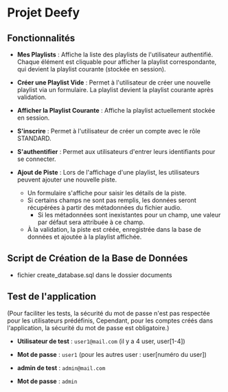 # Projet Deefy

## Fonctionnalités

- **Mes Playlists** : Affiche la liste des playlists de l'utilisateur authentifié. Chaque élément est cliquable pour afficher la playlist correspondante, qui devient la playlist courante (stockée en session).
  
- **Créer une Playlist Vide** : Permet à l'utilisateur de créer une nouvelle playlist via un formulaire. La playlist devient la playlist courante après validation.
  
- **Afficher la Playlist Courante** : Affiche la playlist actuellement stockée en session.
  
- **S'inscrire** : Permet à l'utilisateur de créer un compte avec le rôle STANDARD.
  
- **S'authentifier** : Permet aux utilisateurs d'entrer leurs identifiants pour se connecter.

- **Ajout de Piste** : Lors de l'affichage d'une playlist, les utilisateurs peuvent ajouter une nouvelle piste. 
  - Un formulaire s'affiche pour saisir les détails de la piste.
  - Si certains champs ne sont pas remplis, les données seront récupérées à partir des métadonnées du fichier audio.
    - Si les métadonnées sont inexistantes pour un champ, une valeur par défaut sera attribuée à ce champ.
  - À la validation, la piste est créée, enregistrée dans la base de données et ajoutée à la playlist affichée.

## Script de Création de la Base de Données

- fichier create_database.sql dans le dossier documents

## Test de l'application
(Pour faciliter les tests, la sécurité du mot de passe n'est pas respectée pour les utilisateurs prédéfinis, Cependant, pour les comptes créés dans l'application, la sécurité du mot de passe est obligatoire.)

- **Utilisateur de test** : `user1@mail.com` (il y a 4 user, user[1-4])
- **Mot de passe** : `user1` (pour les autres user : user[numéro du user])

- **admin de test** : `admin@mail.com`
- **Mot de passe** : `admin`
